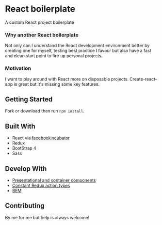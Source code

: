# React boilerplate

A custom React project boilerplate

### Why another React boilerplate

Not only can I understand the React development environment better by creating one for myself, testing best practice I favour but also have a fast and clean start point to fire up personal projects.

### Motivation

I want to play around with React more on disposable projects. Create-react-app is great but it's missing some key features.

## Getting Started

Fork or download then run `npm install`.

## Built With

* React via [facebookincubator](https://github.com/facebookincubator/create-react-app/blob/master/packages/react-scripts/template/README.md)
* Redux
* BootStrap 4
* Sass

## Develop With

* [Presentational and container components](https://medium.com/@dan_abramov/smart-and-dumb-components-7ca2f9a7c7d0)
* [Constant Redux action types](https://redux.js.org/docs/recipes/ReducingBoilerplate.html#reducing-boilerplate)
* [BEM](https://en.bem.info/methodology/quick-start/)

## Contributing

By me for me but help is always welcome!
